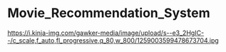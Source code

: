 # Movie_Recommendation_System
https://i.kinja-img.com/gawker-media/image/upload/s--e3_2HgIC--/c_scale,f_auto,fl_progressive,q_80,w_800/1259003599478673704.jpg
